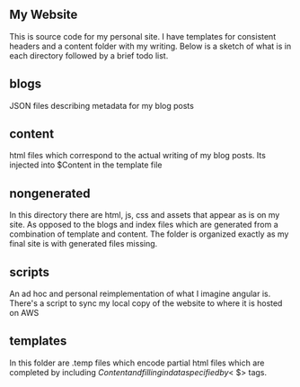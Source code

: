 My Website
----------

This is source code for my personal site. I have templates for consistent headers and a content folder with my writing. Below is a sketch of what is in each directory followed by a brief todo list.

blogs
-----
JSON files describing metadata for my blog posts

content
-------
html files which correspond to the actual writing of my blog posts. Its injected into $Content in the template file

nongenerated
------------
In this directory there are html, js, css and assets that appear as is on my site. As opposed to the blogs and index files which are generated from a combination of template and content. The folder is organized exactly as my final site is with generated files missing.

scripts
-------
An ad hoc and personal reimplementation of what I imagine angular is. There's a script to sync my local copy of the website to where it is hosted on AWS

templates
---------
In this folder are .temp files which encode partial html files which are completed by including $Content and filling in data specified by <$ $> tags.

